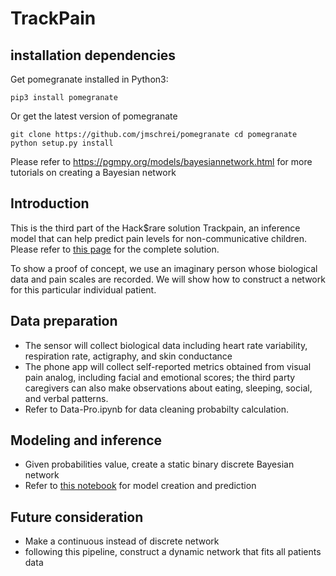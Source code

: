 # TrackPain

## installation dependencies

Get pomegranate installed in Python3:

`pip3 install pomegranate`

Or get the latest version of pomegranate

`git clone https://github.com/jmschrei/pomegranate
cd pomegranate
python setup.py install`


Please refer to https://pgmpy.org/models/bayesiannetwork.html for more tutorials on creating a Bayesian network

## Introduction

This is the third part of the Hack$rare solution Trackpain, an inference model that can help predict pain levels for non-communicative children. Please refer to [this page](https://www.synapse.org/#!Synapse:syn26015614/wiki/) for the complete solution.

To show a proof of concept, we use an imaginary person whose biological data and pain scales are recorded. We will show how to construct a network for this particular individual patient. 

## Data preparation

- The sensor will collect biological data including heart rate variability, respiration rate, actigraphy, and skin conductance
- The phone app will collect self-reported metrics obtained from visual pain analog, including facial and emotional scores; the third party caregivers can also make observations about eating, sleeping, social, and verbal patterns. 
- Refer to Data-Pro.ipynb for data cleaning probabilty calculation. 

## Modeling and inference
- Given probabilities value, create a static binary discrete Bayesian network
- Refer to [this notebook](https://github.com/yjzhang3/TrackPain/blob/main/TrackPain-Bayesian-Preliminary.ipynb) for model creation and prediction

## Future consideration 
- Make a continuous instead of discrete network
- following this pipeline, construct a dynamic network that fits all patients data



